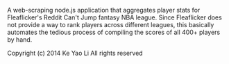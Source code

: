 A web-scraping node.js application that aggregates player stats for Fleaflicker's Reddit Can't Jump fantasy NBA league. Since Fleaflicker does not provide a way to rank players across different leagues, this basically automates the tedious process of compiling the scores of all 400+ players by hand.

Copyright (c) 2014 Ke Yao Li
All rights reserved